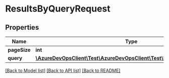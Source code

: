 # ResultsByQueryRequest

## Properties
Name | Type | Description | Notes
------------ | ------------- | ------------- | -------------
**pageSize** | **int** |  | [optional] 
**query** | [**\AzureDevOpsClient\Test\AzureDevOpsClient\Test\Model\ResultsStoreQuery**](ResultsStoreQuery.md) |  | [optional] 

[[Back to Model list]](../README.md#documentation-for-models) [[Back to API list]](../README.md#documentation-for-api-endpoints) [[Back to README]](../README.md)


